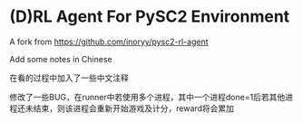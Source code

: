 # (D)RL Agent For PySC2 Environment

A fork from https://github.com/inoryy/pysc2-rl-agent

Add some notes in Chinese

在看的过程中加入了一些中文注释

修改了一些BUG，在runner中若使用多个进程，其中一个进程done=1后若其他进程还未结束，则该进程会重新开始游戏及计分，reward将会累加
